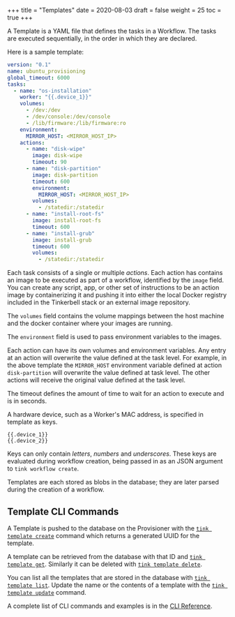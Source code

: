 +++
title = "Templates"
date = 2020-08-03
draft = false
weight = 25
toc = true
+++


A Template is a YAML file that defines the tasks in a Workflow. The tasks are executed sequentially, in the order in which they are declared.

Here is a sample template:

```yaml
version: "0.1"
name: ubuntu_provisioning
global_timeout: 6000
tasks:
  - name: "os-installation"
    worker: "{{.device_1}}"
    volumes:
      - /dev:/dev
      - /dev/console:/dev/console
      - /lib/firmware:/lib/firmware:ro
    environment:
      MIRROR_HOST: <MIRROR_HOST_IP>
    actions:
      - name: "disk-wipe"
        image: disk-wipe
        timeout: 90
      - name: "disk-partition"
        image: disk-partition
        timeout: 600
        environment:
          MIRROR_HOST: <MIRROR_HOST_IP>
        volumes:
          - /statedir:/statedir
      - name: "install-root-fs"
        image: install-root-fs
        timeout: 600
      - name: "install-grub"
        image: install-grub
        timeout: 600
        volumes:
          - /statedir:/statedir
```

Each task consists of a single or multiple _actions_. Each action has contains an image to be executed as part of a workflow, identified by the `image` field. You can create any script, app, or other set of instructions to be an action image by containerizing it and pushing it into either the local Docker registry included in the Tinkerbell stack or an external image repository.

The `volumes` field contains the volume mappings between the host machine and the docker container where your images are running. 

The `environment` field is used to pass environment variables to the images. 

Each action can have its own volumes and environment variables. Any entry at an action will overwrite the value defined at the task level. For example, in the above template the `MIRROR_HOST` environment variable defined at action `disk-partition` will overwrite the value defined at task level. The other actions will receive the original value defined at the task level.

The timeout defines the amount of time to wait for an action to execute and is in seconds. 

A hardware device, such as a Worker's MAC address, is specified in template as keys.

```
{{.device_1}}
{{.device_2}}
```
Keys can only contain _letters_, _numbers_ and _underscores_. These keys are evaluated during workflow creation, being passed in as an JSON argument to `tink workflow create`.

Templates are each stored as blobs in the database; they are later parsed during the creation of a workflow. 

## Template CLI Commands

A Template is pushed to the database on the Provisioner with the [`tink template create`](/cli-reference/template/#tink-template-create) command which returns a generated UUID for the template. 

A template can be retrieved from the database with that ID and [`tink template get`](cli-reference/template/#tink-template-get). Similarly it can be deleted with [`tink template delete`](cli-reference/template/#tink-template-delete).

You can list all the templates that are stored in the database with [`tink template list`](cli-reference/template/#tink-template-list). Update the name or the contents of a template with the [`tink template update`](cli-reference/template/#tink-template-update) command.

A complete list of CLI commands and examples is in the [CLI Reference](/cli-reference/template/).
